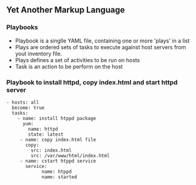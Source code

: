 ## Yet Another Markup Language
### Playbooks
- Playbook is a singlle YAML file, containing one or more 'plays' in a list
- Plays are ordered sets of tasks to execute against host servers from yout inventory file.
- Plays defines a set of activities to be run on hosts
- Task is an action to be perform on the host
### Playbook to install httpd, copy index.html and start httpd server
```
- hosts: all
  become: true
  tasks:
    - name: install htppd package
      yum:
        name: httpd
        state: latest
     - name: copy index.html file
       copy:
         src: index.html
         src: /var/www/html/index.html
     - name: cstart htppd service
       service:
             name: htppd
             name: started
```
